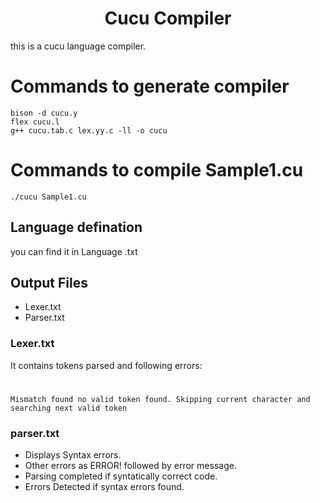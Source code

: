 
<p align="center">
  <h1 align="center">Cucu Compiler </h1>
this is a cucu language compiler.


# Commands to generate compiler 
```
bison -d cucu.y
flex cucu.l
g++ cucu.tab.c lex.yy.c -ll -o cucu
```

# Commands to compile Sample1.cu
```
./cucu Sample1.cu
```
<p align="center">
  <h2 align="left">Language defination </h2>
  <p>you can find it in Language .txt</p>

<p align="center">
  <h2 align="left">Output Files </h2>
  <ul>
  <li>Lexer.txt
  <li>Parser.txt
  </ul>
  <h3 align="left">Lexer.txt </h2>
 It contains tokens parsed and following errors:

#  
```
Mismatch found no valid token found. Skipping current character and searching next valid token
```
<h3 align="left">parser.txt </h2>
  <ul>
<li>Displays Syntax errors.
<li>Other errors as ERROR! followed by error message.
<li>Parsing completed if syntatically correct code.
<li>Errors Detected if syntax errors found.
</ul>

